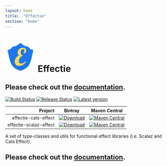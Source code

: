 ```yaml
---
layout: home
title:  "Effectie"
section: "home"
---
```


# ![Effectie Logo](img/effectie-logo-96x96.png) Effectie

## Please check out the [documentation](docs).

[![Build Status](https://github.com/Kevin-Lee/effectie/workflows/Build%20All/badge.svg)](https://github.com/Kevin-Lee/effectie/actions?workflow=Build+All)
[![Release Status](https://github.com/Kevin-Lee/effectie/workflows/Release/badge.svg)](https://github.com/Kevin-Lee/effectie/actions?workflow=Release)
[![Latest version](https://index.scala-lang.org/kevin-lee/effectie/latest.svg)](https://index.scala-lang.org/kevin-lee/effectie)


| Project | Bintray | Maven Central |
| ------: | ------- | ------------- |
| effectie-cats-effect | [![Download](https://api.bintray.com/packages/kevinlee/maven/effectie-cats-effect/images/download.svg)](https://bintray.com/kevinlee/maven/effectie-cats-effect/_latestVersion) | [![Maven Central](https://maven-badges.herokuapp.com/maven-central/io.kevinlee/effectie-cats-effect_2.13/badge.svg)](https://search.maven.org/artifact/io.kevinlee/effectie-cats-effect_2.13) |
| effectie-scalaz-effect | [![Download](https://api.bintray.com/packages/kevinlee/maven/effectie-scalaz-effect/images/download.svg)](https://bintray.com/kevinlee/maven/effectie-scalaz-effect/_latestVersion) | [![Maven Central](https://maven-badges.herokuapp.com/maven-central/io.kevinlee/effectie-scalaz-effect_2.13/badge.svg)](https://search.maven.org/artifact/io.kevinlee/effectie-scalaz-effect_2.13) |



A set of type-classes and utils for functional effect libraries (i.e. Scalaz and Cats Effect).

## Please check out the [documentation](docs).

